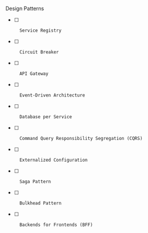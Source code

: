 Design Patterns

- [ ] 		Service Registry
- [ ] 		Circuit Breaker
- [ ] 		API Gateway
- [ ] 		Event-Driven Architecture
- [ ] 		Database per Service
- [ ] 		Command Query Responsibility Segregation (CQRS)
- [ ] 		Externalized Configuration
- [ ] 		Saga Pattern
- [ ] 		Bulkhead Pattern
- [ ] 		Backends for Frontends (BFF)
